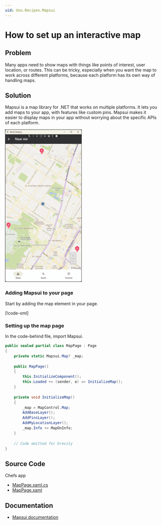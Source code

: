```yaml
---
uid: Uno.Recipes.Mapsui
---
```


# How to set up an interactive map

## Problem

Many apps need to show maps with things like points of interest, user location, or routes. This can be tricky, especially when you want the map to work across different platforms, because each platform has its own way of handling maps.

## Solution

Mapsui is a map library for .NET that works on multiple platforms. It lets you add maps to your app, with features like custom pins. Mapsui makes it easier to display maps in your app without worrying about the specific APIs of each platform.

<img src="../assets/Mapsui.gif" height="500px" alt="MapControl"/>

### Adding Mapsui to your page

Start by adding the map element in your page.

[!code-xml[](../../Chefs/Views/MapPage.xaml#L29-L30)]

### Setting up the map page

In the code-behind file, import Mapsui.

```csharp
public sealed partial class MapPage : Page
{
    private static Mapsui.Map? _map;

    public MapPage()
    {
        this.InitializeComponent();
        this.Loaded += (sender, e) => InitializeMap();
    }

    private void InitializeMap()
    {
        _map = MapControl.Map;
        AddBaseLayer();
        AddPinsLayer();
        AddMyLocationLayer();
        _map.Info += MapOnInfo;
    }

    // Code omitted for brevity
}
```

## Source Code

Chefs app

- [MapPage.xaml.cs](https://github.com/unoplatform/uno.chefs/blob/c9d86cc309ee92f2eca71eb344b90869c0fa2885/Chefs/Views/MapPage.xaml.cs)
- [MapPage.xaml](https://github.com/unoplatform/uno.chefs/blob/c9d86cc309ee92f2eca71eb344b90869c0fa2885/Chefs/Views/MapPage.xaml#L29-L30)

## Documentation

- [Mapsui documentation](https://mapsui.com/documentation/getting-started-uno-winui.html)
